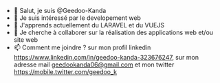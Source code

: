 - 👋 Salut, je suis @Geedoo-Kanda
- 👀 Je suis intéressé par le developement web
- 🌱 J'apprends actuellement du LARAVEL et du VUEJS
- 💞️ Je cherche à collaborer sur la réalisation des applications web et/ou site web
- 📫 Comment me joindre ? sur mon profil linkedin https://www.linkedin.com/in/geedoo-kanda-323676247, sur mon adresse mail geedookanda06@gmail.com et mon twitter https://mobile.twitter.com/geedoo_k
<!---
Geedoo-Kanda/Geedoo-Kanda is a ✨ special ✨ repository because its `README.md` (this file) appears on your GitHub profile.
You can click the Preview link to take a look at your changes.
--->
